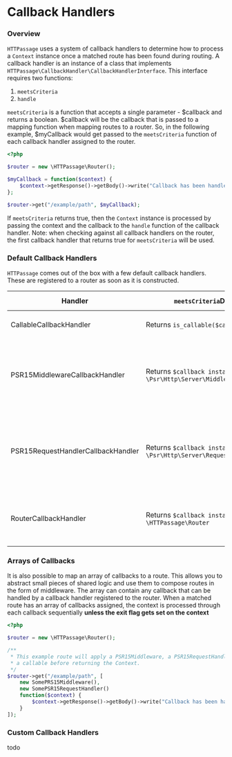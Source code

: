 <h1>Callback Handlers</h1>

<h3>Overview</h3>

`HTTPassage` uses a system of callback handlers to determine how to process a `Context` instance once a matched route has been found during routing.  A callback handler is an instance of a class that implements `HTTPassage\CallbackHandler\CallbackHandlerInterface`.  This interface requires two functions: 

1. `meetsCriteria`
2. `handle`

`meetsCriteria` is a function that accepts a single parameter - $callback and returns a boolean.  $callback will be the callback that is passed to a mapping function when mapping routes to a router.  So, in the following example, $myCallback would get passed to the `meetsCriteria` function of each callback handler assigned to the router.

```php
<?php

$router = new \HTTPassage\Router();

$myCallback = function($context) {
    $context->getResponse()->getBody()->write("Callback has been handled.");
};

$router->get("/example/path", $myCallback);
```

If `meetsCriteria` returns true, then the `Context` instance is processed by passing the context and the callback to the `handle` function of the callback handler.  Note: when checking against all callback handlers on the router, the first callback handler that returns true for `meetsCriteria` will be used.

<h3>Default Callback Handlers</h3>

`HTTPassage` comes out of the box with a few default callback handlers.  These are registered to a router as soon as it is constructed.

|Handler|`meetsCriteria`Description|`Handle` Description|
|---|---|---|
|CallableCallbackHandler|Returns `is_callable($callback)`|Passes context to the callable
|PSR15MiddlewareCallbackHandler|Returns `$callback instanceof \Psr\Http\Server\MiddlewareInterface`|Captures changes to the request and response, and applies them to the context.
|PSR15RequestHandlerCallbackHandler|Returns `$callback instanceof \Psr\Http\Server\RequestHandlerInterface`|Sets the context response to the return value of the request handler's handle method
|RouterCallbackHandler|Returns `$callback instanceof \HTTPassage\Router`|Routes the context through a subrouter and returns it.

<h3>Arrays of Callbacks</h3>
It is also possible to map an array of callbacks to a route.  This allows you to abstract small pieces of shared logic and use them to compose routes in the form of middleware.  The array can contain any callback that can be handled by a callback handler registered to the router.  When a matched route has an array of callbacks assigned, the context is processed through each callback sequentially <b>unless the exit flag gets set on the context</b>

```php
<?php

$router = new \HTTPassage\Router();

/**
 * This example route will apply a PSR15Middleware, a PSR15RequestHandler, and 
 * a callable before returning the Context.
 */
$router->get("/example/path", [
    new SomePRS15Middleware(),
    new SomePSR15RequestHandler() 
    function($context) {
        $context->getResponse()->getBody()->write("Callback has been handled.");
    }
]);
```

<h3>Custom Callback Handlers</h3>

todo